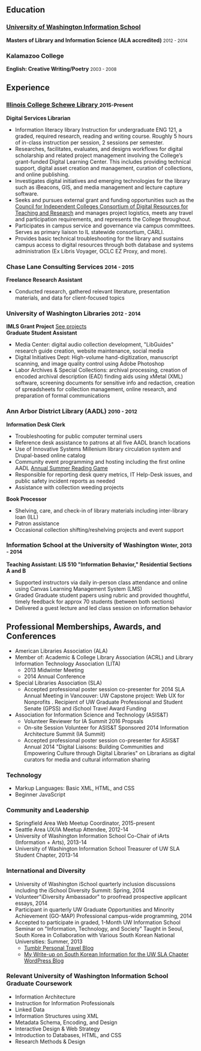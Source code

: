 <h2>Education</h2>

<h3><a href="https://ischool.uw.edu"target="_blank"> University of Washington Information School </a></h3>
<p><strong>Masters of Library and Information Science (ALA accredited)</strong> <small class="text-muted">2012 - 2014</small></p>


<h3>Kalamazoo College</h3>
<p><strong>English: Creative Writing/Poetry</strong> <small class="text-muted">2003 - 2008</small></strong></p>


<h2>Experience</h2>

<h3><a href="http://ic.edu/library" target="_blank">Illinois College Schewe Library </a><small>2015-Present</small></h3>
<p><strong>Digital Services Librarian</strong> <br>
<ul>
<li>Information literacy library Instruction for undergraduate ENG 121, a graded, required research, reading and writing course. Roughly 5 hours of in-class instruction per session, 2 sessions per semester.</li>
<li>Researches, facilitates, evaluates, and designs workflows for digital scholarship and related project management involving the College’s grant-funded Digital Learning Center. This includes providing technical support, digital asset creation and management, curation of collections, and online publishing. </li> 
<li>Investigates digital initiatives and emerging technologies for the library such as iBeacons, GIS, and media management and lecture capture software.</li>
<li>Seeks and pursues external grant and funding opportunities such as the <a href="http://cic.edu/News-and-Publications/Independent-Newsletter/PI-2015/Pages/Shared-Shelf.aspx" target="_blank">Council for Independent Colleges Consortium of Digital Resources for Teaching and Research</a> and manages project logistics, meets any travel and participation requirements, and represents the College throughout.</li>	
<li>Participates in campus service and governance via campus committees.  Serves as primary liaison to IL statewide consortium, CARLI.</li> 
<li>Provides basic technical troubleshooting for the library and sustains campus access to digital resources through both database and systems administration (Ex Libris Voyager, OCLC EZ Proxy, and more). </li>
</ul>

<h3>Chase Lane Consulting Services <small>2014 - 2015</small></h3>
<p><strong>Freelance Research Assistant</strong> <br>
<ul>
<li>Conducted research, gathered relevant literature, presentation materials, and data for client-focused topics
</ul>

<h3>University of Washington Libraries <small>2012 - 2014</small></h3>
<p><strong>IMLS Grant Project</strong> <a href="//projects">See projects</a><br>
<strong>Graduate Student Assistant</strong></p>
<ul>
<li>Media Center:  digital audio collection development, "LibGuides" research guide creation, website maintenance, social media</li>
<li>Digital Initiatives Dept: High-volume hand-digitization, manuscript scanning, and image quality control using Adobe Photoshop</li>
<li>Labor Archives &amp; Special Collections: archival processing, creation of encoded archival description (EAD) finding aids using xMetal (XML) software, screening  documents for sensitive info and redaction, creation of spreadsheets for collection management, online research, and preparation of formal communications </li>
</ul>

<h3>Ann Arbor District Library (AADL) <small>2010 - 2012</small></h3>
<p><strong>Information Desk Clerk</strong> <br>
<ul>
<li>Troubleshooting for public computer terminal users</li>
<li>Reference desk assistance to patrons at all five AADL branch locations</li>
<li>Use of Innovative Systems Millenium library circulation system and Drupal-based online catalog</li>
<li>Community event programming and hosting including the first online AADL <a href="http://play.aadl.org/node/263694" target="_blank">Annual Summer Reading Game</a></li>
<li>Responsible for reporting desk query metrics, IT Help-Desk issues, and public safety incident reports as needed</li>
<li>Assistance with collection weeding projects</li>
</ul>

<strong>Book Processor</strong></p>
<ul>
<li>Shelving, care, and check-in of library materials including inter-library loan (ILL)</li>
<li>Patron assistance</li>
<li>Occasional collection shifting/reshelving projects and event support</li>
</ul>


<h3>Information School at the University of Washington <small>Winter, 2013 - 2014</small></h3>
<p><strong>Teaching Assistant: LIS 510 "Information Behavior," Residential Sections A and B</strong> <br>
<ul>
<li>Supported instructors via daily in-person class attendance and online using Canvas Learning Management System (LMS)</li>
<li>Graded Graduate student papers using rubric and provided thoughtful, timely feedback for approx 70 students (between both sections)</li>
<li>Delivered a guest lecture and led class session on information behavior</li>
</ul>


<h2>Professional Memberships, Awards, and Conferences</h2>
<ul>
<li>American Libraries Association (ALA)</li>
<li>Member of: Academic & College Library Association (ACRL) and Library Information Technology Association (LITA)
  <ul>
    <li>2013 Midwinter Meeting</li>
    <li>2014 Annual Conference</li>
  </ul>
</li>
<li>Special Libraries Association (SLA)
  <ul>
    <li>Accepted professional poster session co-presenter for 2014 SLA Annual Meeting in Vancouver: UW Capstone project: Web UX for Nonprofits . Recipient of UW Graduate Professional and Student Senate (GPSS) and iSchool Travel Award Funding</li>
  </ul>
</li>
<li>Association for Information Science and Technology (ASIS&T)
<ul>
  <li>Volunteer Reviewer for IA Summit 2016 Propsals</li>
  <li>On-site Session Volunteer for ASIS&T Sponsored 2014 Information Architecture Summit (IA Summit)</li>
  <li>Accepted professional poster session co-presenter for ASIS&T Annual 2014 "Digital Liaisons: Building Communities and Empowering Culture through Digital Libraries" on Librarians as digital curators for media and cultural information sharing</li>
</ul>
</li>
</ul>
  
<h3>Technology</h3>
<ul>
<li>Markup Languages: Basic XML, HTML, and CSS</li>
<li>Beginner JavaScript</li>
</ul>

<h3>Community and Leadership</h3>
<ul>
<li>Springfield Area Web Meetup Coordinator, 2015-present</li>
<li>Seattle Area UX/IA Meetup Attendee, 2012-14</li>
<li>University of Washington Information School Co-Chair of iArts (Information + Arts), 2013-14</li>
<li>University of Washington Information School Treasurer of UW SLA Student Chapter, 2013-14</li>
</ul>

<h3>International and Diversity</h3>
<ul>
<li>University of Washington iSchool quarterly inclusion discussions including the iSchool Diversity Summit: Spring, 2014 </li>
<li>Volunteer"iDiversity Ambassador" to proofread prospective applicant essays, 2014</li>
<li>Participant in quarterly UW Graduate Opportunities and Minority Achievement (GO-MAP) Professional campus-wide programming, 2014</li>
<li>Accepted to participate in graded, 1-Month UW Information School Seminar on "Information, Technology, and Society" Taught in Seoul, South Korea in Collaboration with Various South Korean National Universities: Summer, 2013
  <ul>
  <li><a href="http://dtrier.tumblr.com/" target="_blank">Tumblr Personal Travel Blog</a></li>
  <li><a href="http://uwsla.wordpress.com/2013/11/18/ischool-exploration-seminar-south-korea/" target="_blank">My Write-up on South Korean Information for the UW SLA Chapter WordPress Blog</a></li>
</ul>
</li>
</ul>
  
<h3>Relevant University of Washington Information School Graduate Coursework</h3>
<ul>
<li>Information Architecture</li>
<li>Instruction for Information Professionals</li>
<li>Linked Data</li>
<li>Information Structures using XML</li>
<li>Metadata Schema, Encoding, and Design</li>
<li>Interactive Design &amp; Web Strategy</li>
<li>Introduction to Databases, HTML, and CSS</li>
<li>Research Methods &amp; Design</li>
</ul>
